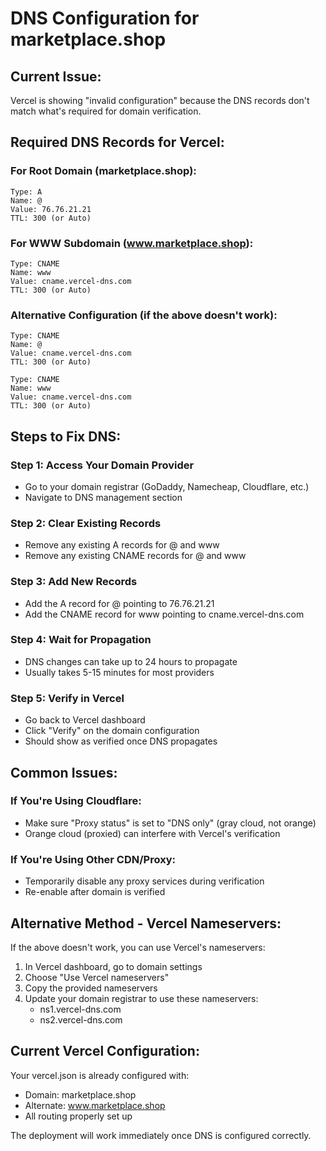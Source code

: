 # DNS Configuration for marketplace.shop

## Current Issue:
Vercel is showing "invalid configuration" because the DNS records don't match what's required for domain verification.

## Required DNS Records for Vercel:

### For Root Domain (marketplace.shop):
```
Type: A
Name: @
Value: 76.76.21.21
TTL: 300 (or Auto)
```

### For WWW Subdomain (www.marketplace.shop):
```
Type: CNAME
Name: www
Value: cname.vercel-dns.com
TTL: 300 (or Auto)
```

### Alternative Configuration (if the above doesn't work):
```
Type: CNAME
Name: @
Value: cname.vercel-dns.com
TTL: 300 (or Auto)

Type: CNAME
Name: www
Value: cname.vercel-dns.com
TTL: 300 (or Auto)
```

## Steps to Fix DNS:

### Step 1: Access Your Domain Provider
- Go to your domain registrar (GoDaddy, Namecheap, Cloudflare, etc.)
- Navigate to DNS management section

### Step 2: Clear Existing Records
- Remove any existing A records for @ and www
- Remove any existing CNAME records for @ and www

### Step 3: Add New Records
- Add the A record for @ pointing to 76.76.21.21
- Add the CNAME record for www pointing to cname.vercel-dns.com

### Step 4: Wait for Propagation
- DNS changes can take up to 24 hours to propagate
- Usually takes 5-15 minutes for most providers

### Step 5: Verify in Vercel
- Go back to Vercel dashboard
- Click "Verify" on the domain configuration
- Should show as verified once DNS propagates

## Common Issues:

### If You're Using Cloudflare:
- Make sure "Proxy status" is set to "DNS only" (gray cloud, not orange)
- Orange cloud (proxied) can interfere with Vercel's verification

### If You're Using Other CDN/Proxy:
- Temporarily disable any proxy services during verification
- Re-enable after domain is verified

## Alternative Method - Vercel Nameservers:
If the above doesn't work, you can use Vercel's nameservers:

1. In Vercel dashboard, go to domain settings
2. Choose "Use Vercel nameservers"
3. Copy the provided nameservers
4. Update your domain registrar to use these nameservers:
   - ns1.vercel-dns.com
   - ns2.vercel-dns.com

## Current Vercel Configuration:
Your vercel.json is already configured with:
- Domain: marketplace.shop
- Alternate: www.marketplace.shop
- All routing properly set up

The deployment will work immediately once DNS is configured correctly.